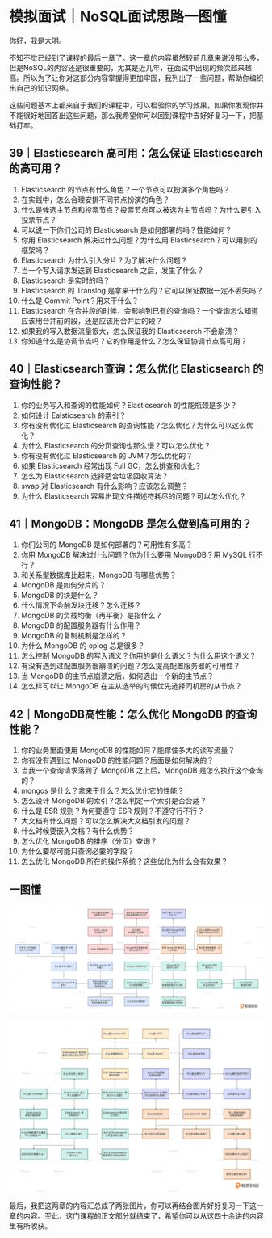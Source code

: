 # 模拟面试｜NoSQL面试思路一图懂
你好，我是大明。

不知不觉已经到了课程的最后一章了。这一章的内容虽然较前几章来说没那么多，但是NoSQL的内容还是很重要的，尤其是近几年，在面试中出现的频次越来越高。所以为了让你对这部分内容掌握得更加牢固，我列出了一些问题，帮助你编织出自己的知识网络。

这些问题基本上都来自于我们的课程中，可以检验你的学习效果，如果你发现你并不能很好地回答出这些问题，那么我希望你可以回到课程中去好好复习一下，把基础打牢。

## 39｜Elasticsearch 高可用：怎么保证 Elasticsearch 的高可用？

01. Elasticsearch 的节点有什么角色？一个节点可以扮演多个角色吗？
02. 在实践中，怎么合理安排不同节点扮演的角色？
03. 什么是候选主节点和投票节点？投票节点可以被选为主节点吗？为什么要引入投票节点？
04. 可以说一下你们公司的 Elasticsearch 是如何部署的吗？性能如何？
05. 你用 Elasticsearch 解决过什么问题？为什么用 Elasticsearch？可以用别的框架吗？
06. Elasticsearch 为什么引入分片？为了解决什么问题？
07. 当一个写入请求发送到 Elasticsearch 之后，发生了什么？
08. Elasticsearch 是实时的吗？
09. Elasticsearch 的 Translog 是拿来干什么的？它可以保证数据一定不丢失吗？
10. 什么是 Commit Point？用来干什么？
11. Elasticsearch 在合并段的时候，会影响到已有的查询吗？一个查询怎么知道应该用合并前的段，还是应该用合并后的段？
12. 如果我的写入数据流量很大，怎么保证我的 Elasticsearch 不会崩溃？
13. 你知道什么是协调节点吗？它的作用是什么？怎么保证协调节点高可用？

## 40｜Elasticsearch查询：怎么优化 Elasticsearch 的查询性能？

1. 你的业务写入和查询的性能如何？Elasticsearch 的性能瓶颈是多少？
2. 如何设计 Ealsticsearch 的索引？
3. 你有没有优化过 Elasticsearch 的查询性能？怎么优化？为什么可以这么优化？
4. 为什么 Elasticsearch 的分页查询也那么慢？可以怎么优化？
5. 你有没有优化过 Elasticsearch 的 JVM？怎么优化的？
6. 如果 Elasticsearch 经常出现 Full GC，怎么排查和优化？
7. 怎么为 Elasticsearch 选择适合垃圾回收算法？
8. swap 对 Elasticsearch 有什么影响？应该怎么调整？
9. 为什么 Elasticsearch 容易出现文件描述符耗尽的问题？可以怎么优化？

## 41｜MongoDB：MongoDB 是怎么做到高可用的？

01. 你们公司的 MongoDB 是如何部署的？可用性有多高？
02. 你用 MongoDB 解决过什么问题？你为什么要用 MongoDB？用 MySQL 行不行？
03. 和关系型数据库比起来，MongoDB 有哪些优势？
04. MongoDB 是如何分片的？
05. MongoDB 的块是什么？
06. 什么情况下会触发块迁移？怎么迁移？
07. MongoDB 的负载均衡（再平衡）是指什么？
08. MongoDB 的配置服务器有什么作用？
09. MongoDB 的复制机制是怎样的？
10. 为什么 MongoDB 的 oplog 总是很多？
11. 怎么控制 MongoDB 的写入语义？你用的是什么语义？为什么用这个语义？
12. 有没有遇到过配置服务器崩溃的问题？怎么提高配置服务器的可用性？
13. 当 MongoDB 的主节点崩溃之后，如何选出一个新的主节点？
14. 怎么样可以让 MongoDB 在主从选举的时候优先选择同机房的从节点？

## 42｜MongoDB高性能：怎么优化 MongoDB 的查询性能？

01. 你的业务里面使用 MongoDB 的性能如何？能撑住多大的读写流量？
02. 你有没有遇到过 MongoDB 的性能问题？后面是如何解决的？
03. 当我一个查询请求落到了 MongoDB 之上后，MongoDB 是怎么执行这个查询的？
04. mongos 是什么？拿来干什么？怎么优化它的性能？
05. 怎么设计 MongoDB 的索引？怎么判定一个索引是否合适？
06. 什么是 ESR 规则？为何要遵守 ESR 规则？不遵守行不行？
07. 大文档有什么问题？可以怎么解决大文档引发的问题？
08. 什么时候要嵌入文档？有什么优势？
09. 怎么优化 MongoDB 的排序（分页）查询？
10. 为什么要尽可能只查询必要的字段？
11. 怎么优化 MongoDB 所在的操作系统？这些优化为什么会有效果？

## 一图懂

![图片](images/708001/95d66dd42aa434c03fa1970031ef224b.jpg)

![图片](images/708001/5c58317ae49c0d81630c4eda9b50c42c.jpg)

最后，我把这两章的内容汇总成了两张图片，你可以再结合图片好好复习一下这一章的内容。至此，这门课程的正文部分就结束了，希望你可以从这四十余讲的内容里有所收获。